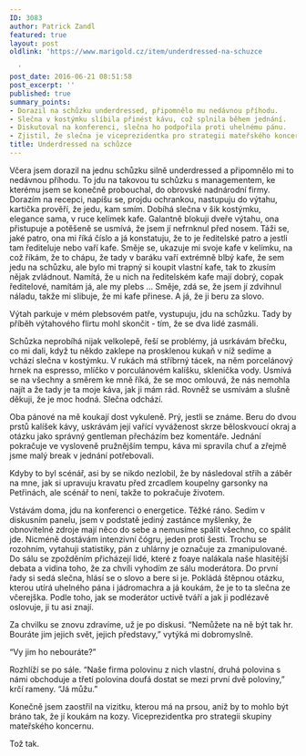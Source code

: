 ```yaml
---
ID: 3083
author: Patrick Zandl
featured: true
layout: post
oldlink: 'https://www.marigold.cz/item/underdressed-na-schuzce

  '
post_date: 2016-06-21 08:51:58
post_excerpt: ''
published: true
summary_points:
- Dorazil na schůzku underdressed, připomnělo mu nedávnou příhodu.
- Slečna v kostýmku slíbila přinést kávu, což splnila během jednání.
- Diskutoval na konferenci, slečna ho podpořila proti uhelnému pánu.
- Zjistil, že slečna je viceprezidentka pro strategii mateřského koncernu.
title: Underdressed na schůzce
---
```


Včera jsem dorazil na jednu schůzku silně underdressed a připomnělo mi to nedávnou příhodu. To jdu na takovou tu schůzku s managementem, ke kterému jsem se konečně probouchal, do obrovské nadnárodní firmy. Dorazím na recepci, napíšu se, projdu ochrankou, nastupuju do výtahu, kartička prověří, že jedu, kam smím. Dobíhá slečna v šik kostýmku, elegance sama, v ruce kelímek kafe. Galantně blokuji dveře výtahu, ona přistupuje a potěšeně se usmívá, že jsem jí nefrnknul před nosem. Táži se, jaké patro, ona mi říká číslo a já konstatuju, že to je ředitelské patro a jestli tam řediteluje nebo vaří kafe. Směje se, ukazuje mi svoje kafe v kelímku, na což říkám, že to chápu, že tady v baráku vaří extrémně blbý kafe, že sem jedu na schůzku, ale bylo mi trapný si koupit vlastní kafe, tak to zkusím nějak zvládnout. Namítá, že u nich na ředitelském kafe mají dobrý, copak ředitelové, namítám já, ale my plebs … Směje, zdá se, že jsem jí zdvihnul náladu, takže mi slibuje, že mi kafe přinese. A já, že ji beru za slovo. 

Výtah parkuje v mém plebsovém patře, vystupuju, jdu na schůzku. Tady by příběh výtahového flirtu mohl skončit - tím, že se dva lidé zasmáli. 

Schůzka neprobíhá nijak velkolepě, řeší se problémy, já usrkávám břečku, co mi dali, když tu někdo zaklepe na prosklenou kukaň v níž sedíme a vchází slečna v kostýmku. V rukách má stříbrný tácek, na něm porcelánový hrnek na espresso, mlíčko v porculánovém kalíšku, sklenička vody. Usmívá se na všechny a směrem ke mně říká, že se moc omlouvá, že nás nemohla najít a že tady je ta moje káva, jak ji mám rád. Rovněž se usmívám a slušně děkuji, že je moc hodná. Slečna odchází.

Oba pánové na mě koukají dost vykuleně. Prý, jestli se známe. Beru do dvou prstů kalíšek kávy, uskrávám její vařící vyváženost skrze běloskvoucí okraj a otázku jako správný gentleman přecházím bez komentáře. Jednání pokračuje ve vysloveně pružnějším tempu, káva mi spravila chuť a zřejmě jsme malý break v jednání potřebovali.

Kdyby to byl scénář, asi by se nikdo nezlobil, že by následoval střih a záběr na mne, jak si upravuju kravatu před zrcadlem koupelny garsonky na Petřinách, ale scénář to není, takže to pokračuje životem.

Vstávám doma, jdu na konferenci o energetice. Těžké ráno. Sedím v diskusním panelu, jsem v podstatě jediný zastánce myšlenky, že obnovitelné zdroje mají něco do sebe a nemusíme spálit všechno, co spálit jde. Nicméně dostávám intenzivní čógru, jeden proti šesti. Trochu se rozohním, vytahuji statistiky, pán z uhlárny je označuje za zmanipulované. Do sálu se zpožděním přicházejí lidé, které z foaye nalákala naše hlasitější debata a vidina toho, že za chvíli vyhodím ze sálu moderátora. Do první řady si sedá slečna, hlásí se o slovo a bere si je. Pokládá štěpnou otázku, kterou utírá uhelného pána i jádromachra a já koukám, že je to ta slečna ze včerejška. Podle toho, jak se moderátor uctivě tváří a jak ji podlézavě oslovuje, ji tu asi znají.

Za chvilku se znovu zdravíme, už je po diskusi. “Nemůžete na ně být tak hr. Bouráte jim jejich svět, jejich představy,” vytýká mi dobromyslně. 

“Vy jim ho nebouráte?”

Rozhlíží se po sále. “Naše firma polovinu z nich vlastní, druhá polovina s námi obchoduje a třetí polovina doufá dostat se mezi první dvě poloviny,” krčí rameny. “Já můžu.”

Konečně jsem zaostřil na vizitku, kterou má na prsou, aniž by to mohlo být bráno tak, že jí koukám na kozy. Viceprezidentka pro strategii skupiny mateřského koncernu.

Tož tak.